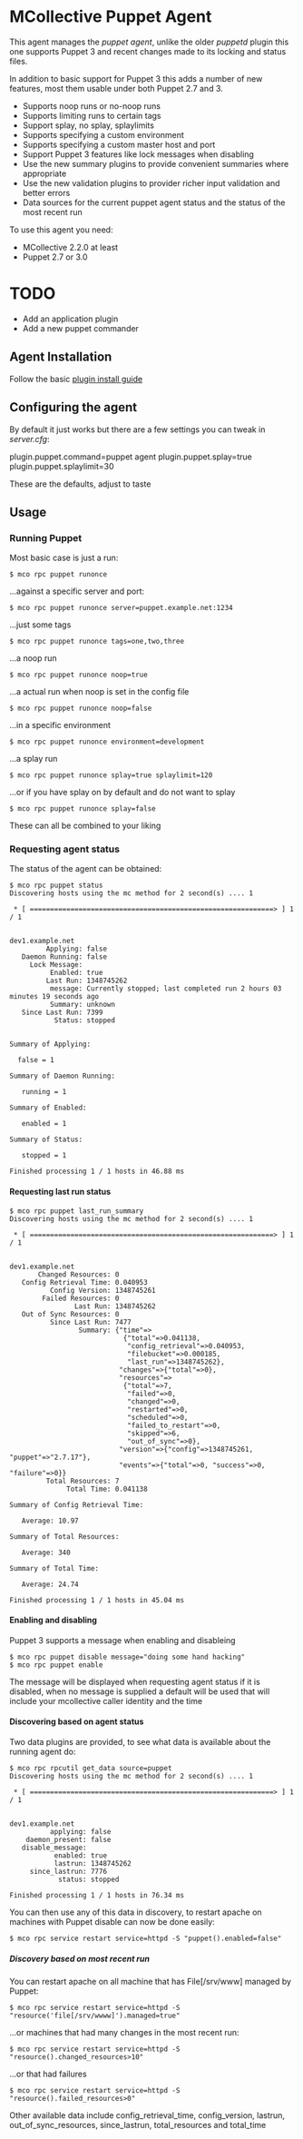 # MCollective Puppet Agent

This agent manages the *puppet agent*, unlike the older *puppetd* plugin
this one supports Puppet 3 and recent changes made to its locking and status files.

In addition to basic support for Puppet 3 this adds a number of new features, most them
usable under both Puppet 2.7 and 3.

  * Supports noop runs or no-noop runs
  * Supports limiting runs to certain tags
  * Support splay, no splay, splaylimits
  * Supports specifying a custom environment
  * Supports specifying a custom master host and port
  * Support Puppet 3 features like lock messages when disabling
  * Use the new summary plugins to provide convenient summaries where appropriate
  * Use the new validation plugins to provider richer input validation and better errors
  * Data sources for the current puppet agent status and the status of the most recent run

To use this agent you need:

  * MCollective 2.2.0 at least
  * Puppet 2.7 or 3.0

# TODO

  * Add an application plugin
  * Add a new puppet commander

## Agent Installation

Follow the basic [plugin install guide](http://projects.puppetlabs.com/projects/mcollective-plugins/wiki/InstalingPlugins)

## Configuring the agent

By default it just works but there are a few settings you can tweak in *server.cfg*:

   plugin.puppet.command=puppet agent
   plugin.puppet.splay=true
   plugin.puppet.splaylimit=30

These are the defaults, adjust to taste

## Usage
### Running Puppet

Most basic case is just a run:

    $ mco rpc puppet runonce

...against a specific server and port:

    $ mco rpc puppet runonce server=puppet.example.net:1234

...just some tags

    $ mco rpc puppet runonce tags=one,two,three

...a noop run

    $ mco rpc puppet runonce noop=true

...a actual run when noop is set in the config file

    $ mco rpc puppet runonce noop=false

...in a specific environment

    $ mco rpc puppet runonce environment=development

...a splay run

    $ mco rpc puppet runonce splay=true splaylimit=120

...or if you have splay on by default and do not want to splay

    $ mco rpc puppet runonce splay=false

These can all be combined to your liking

### Requesting agent status

The status of the agent can be obtained:

    $ mco rpc puppet status
    Discovering hosts using the mc method for 2 second(s) .... 1

     * [ ============================================================> ] 1 / 1


    dev1.example.net
             Applying: false
       Daemon Running: false
         Lock Message:
              Enabled: true
             Last Run: 1348745262
              message: Currently stopped; last completed run 2 hours 03 minutes 19 seconds ago
              Summary: unknown
       Since Last Run: 7399
               Status: stopped


    Summary of Applying:

      false = 1

    Summary of Daemon Running:

       running = 1

    Summary of Enabled:

       enabled = 1

    Summary of Status:

       stopped = 1

    Finished processing 1 / 1 hosts in 46.88 ms

#### Requesting last run status

    $ mco rpc puppet last_run_summary
    Discovering hosts using the mc method for 2 second(s) .... 1

     * [ ============================================================> ] 1 / 1


    dev1.example.net
           Changed Resources: 0
       Config Retrieval Time: 0.040953
              Config Version: 1348745261
            Failed Resources: 0
                    Last Run: 1348745262
       Out of Sync Resources: 0
              Since Last Run: 7477
                     Summary: {"time"=>
                                {"total"=>0.041138,
                                 "config_retrieval"=>0.040953,
                                 "filebucket"=>0.000185,
                                 "last_run"=>1348745262},
                               "changes"=>{"total"=>0},
                               "resources"=>
                                {"total"=>7,
                                 "failed"=>0,
                                 "changed"=>0,
                                 "restarted"=>0,
                                 "scheduled"=>0,
                                 "failed_to_restart"=>0,
                                 "skipped"=>6,
                                 "out_of_sync"=>0},
                               "version"=>{"config"=>1348745261, "puppet"=>"2.7.17"},
                               "events"=>{"total"=>0, "success"=>0, "failure"=>0}}
             Total Resources: 7
                  Total Time: 0.041138

    Summary of Config Retrieval Time:

       Average: 10.97

    Summary of Total Resources:

       Average: 340

    Summary of Total Time:

       Average: 24.74

    Finished processing 1 / 1 hosts in 45.04 ms

#### Enabling and disabling

Puppet 3 supports a message when enabling and disableing

    $ mco rpc puppet disable message="doing some hand hacking"
    $ mco rpc puppet enable

The message will be displayed when requesting agent status if it is disabled,
when no message is supplied a default will be used that will include your
mcollective caller identity and the time

#### Discovering based on agent status

Two data plugins are provided, to see what data is available about the running
agent do:

    $ mco rpc rpcutil get_data source=puppet
    Discovering hosts using the mc method for 2 second(s) .... 1

     * [ ============================================================> ] 1 / 1


    dev1.example.net
              applying: false
        daemon_present: false
       disable_message:
               enabled: true
               lastrun: 1348745262
         since_lastrun: 7776
                status: stopped

    Finished processing 1 / 1 hosts in 76.34 ms

You can then use any of this data in discovery, to restart apache on machines
with Puppet disable can now be done easily:

    $ mco rpc service restart service=httpd -S "puppet().enabled=false"

##### Discovery based on most recent run

You can restart apache on all machine that has File[/srv/www] managed by Puppet:

    $ mco rpc service restart service=httpd -S "resource('file[/srv/wwww]').managed=true"

...or machines that had many changes in the most recent run:

    $ mco rpc service restart service=httpd -S "resource().changed_resources>10"

...or that had failures

    $ mco rpc service restart service=httpd -S "resource().failed_resources>0"

Other available data include config_retrieval_time, config_version, lastrun,
out_of_sync_resources, since_lastrun, total_resources and total_time
